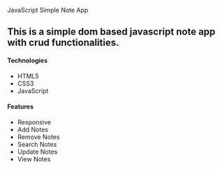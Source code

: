 JavaScript Simple Note App

## This is a simple dom based javascript note app with crud functionalities.

#### Technologies
* HTML5
* CSS3
* JavaScript

#### Features
* Responsive
* Add Notes
* Remove Notes
* Search Notes
* Update Notes
* View Notes
